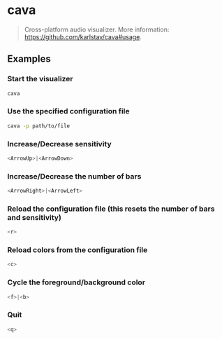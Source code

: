 # cava

> Cross-platform audio visualizer. More information: <https://github.com/karlstav/cava#usage>.

## Examples

### Start the visualizer

```bash
cava
```

### Use the specified configuration file

```bash
cava -p path/to/file
```

### Increase/Decrease sensitivity

```bash
<ArrowUp>|<ArrowDown>
```

### Increase/Decrease the number of bars

```bash
<ArrowRight>|<ArrowLeft>
```

### Reload the configuration file (this resets the number of bars and sensitivity)

```bash
<r>
```

### Reload colors from the configuration file

```bash
<c>
```

### Cycle the foreground/background color

```bash
<f>|<b>
```

### Quit

```bash
<q>
```
